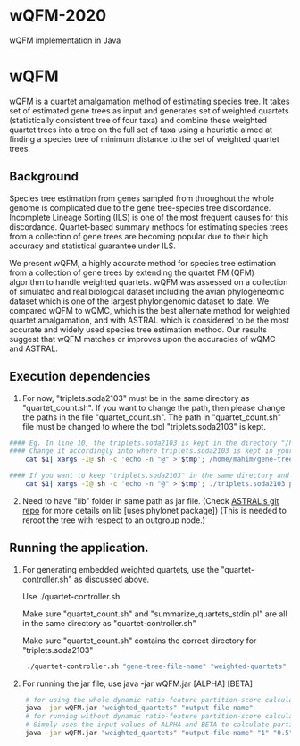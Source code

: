 # wQFM-2020
wQFM implementation in Java 


<!-- Headings -->
# wQFM
<!-- Strong -->
wQFM is a quartet amalgamation method of estimating species tree. It takes set of estimated gene trees as input and generates set of weighted quartets (statistically consistent tree of four taxa) and combine these weighted quartet trees into a tree on the full set of taxa using a heuristic aimed at finding a species tree of minimum distance to the set of weighted quartet trees.

## Background
Species tree estimation from genes sampled from throughout the whole genome is complicated due to the gene tree-species tree discordance. Incomplete Lineage Sorting (ILS) is one of the most frequent causes for this discordance.
Quartet-based summary methods for estimating species trees from a collection of
gene trees are becoming popular due to their high accuracy and statistical guarantee
under ILS.

We present wQFM, a highly accurate method for species tree estimation
from a collection of gene trees by extending the quartet FM (QFM) algorithm to
handle weighted quartets. wQFM was assessed on a collection of simulated and real
biological dataset including the avian phylogeneomic dataset which is one of the
largest phylongenomic dataset to date. We compared wQFM to wQMC, which is
the best alternate method for weighted quartet amalgamation, and with ASTRAL
which is considered to be the most accurate and widely used species tree estimation
method. Our results suggest that wQFM matches or improves upon the accuracies
of wQMC and ASTRAL.

## Execution dependencies
<!-- OL -->
1. For now, "triplets.soda2103" must be in the same directory as "quartet_count.sh".
  If you want to change the path, then please change the paths in the file "quartet_count.sh".
  The path in "quartet_count.sh" file must be changed to where the tool "triplets.soda2103" is kept.
   <!-- Code Blocks -->
  ```bash
  #### Eg. In line 10, the triplets.soda2103 is kept in the directory "/home/mahim/gene-tree-tools/"
  #### Change it accordingly into where triplets.soda2103 is kept in your directory structure.
      cat $1| xargs -I@ sh -c 'echo -n "@" >'$tmp'; /home/mahim/gene-tree-tools/triplets.soda2103 printQuartets '$tmp';'|sed 's/.*: //'| sed 's/^/\(\(/'| sed 's/$/\)\)\;/'| sed 's/ | /\),\(/'| sed 's/ /\,/g'

  #### If you want to keep "triplets.soda2103" in the same directory and run, then don't change the paths. It should look like this now [with no absolute paths].
      cat $1| xargs -I@ sh -c 'echo -n "@" >'$tmp'; ./triplets.soda2103 printQuartets '$tmp';'|sed 's/.*: //'| sed 's/^/\(\(/'| sed 's/$/\)\)\;/'| sed 's/ | /\),\(/'| sed 's/ /\,/g'
 
```

2. Need to have "lib" folder in same path as jar file. (Check [ASTRAL's git repo](https://github.com/smirarab/ASTRAL) for more details on lib [uses phylonet package])
(This is needed to reroot the tree with respect to an outgroup node.)

## Running the application.
<!-- OL -->
1. For generating embedded weighted quartets, use the "quartet-controller.sh" as discussed above.

   Use ./quartet-controller.sh <input-gene-tree-file-name> <output-quartet-file-name>
   
   Make sure "quartet_count.sh" and "summarize_quartets_stdin.pl" are all in the same directory as "quartet-controller.sh"
   
   Make sure "quartet_count.sh" contains the correct directory for "triplets.soda2103"
   <!-- Code Blocks -->
     ```bash
      ./quartet-controller.sh "gene-tree-file-name" "weighted-quartets"      
    ```


2. For running the jar file, use java -jar wQFM.jar <input-file-name> <output-file-name> [ALPHA] [BETA]
<!-- Code Blocks -->
  ```bash
      # for using the whole dynamic ratio-feature partition-score calculation.
      java -jar wQFM.jar "weighted_quartets" "output-file-name" 
      # for running without dynamic ratio-feature partition-score calculation
      # Simply uses the input values of ALPHA and BETA to calculate partition-score = ALPHA*w[s] - BETA*w[v]
      java -jar wQFM.jar "weighted_quartets" "output-file-name" "1" "0.5"  # for ALPHA = 1, BETA = 0.5
 ```

